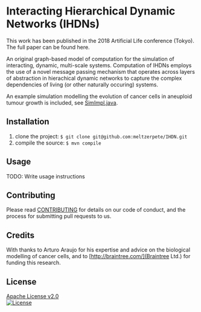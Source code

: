 # Interacting Hierarchical Dynamic Networks (IHDNs)

This work has been published in the 2018 Artificial Life conference (Tokyo). The full paper can be found here.

An original graph-based model of computation for the simulation of interacting, dynamic, multi-scale systems. Computation of IHDNs employs the use of a novel message passing mechanism that operates across layers of abstraction in hierachical dynamic networks to capture the complex dependencies of living (or other naturally occuring) systems.

An example simulation modelling the evolution of cancer cells in aneuploid tumour growth is included, see [SimImpl.java](src/main/java/demo/SimImpl.java).

## Installation

1. clone the project: ```$ git clone git@github.com:meltzerpete/IHDN.git```
2. compile the source: ```$ mvn compile```

## Usage

TODO: Write usage instructions

## Contributing

Please read [CONTRIBUTING](CONTRIBUTING.markdown) for details on our code of conduct, and the process for submitting pull requests to us.

## Credits

With thanks to Arturo Araujo for his expertise and advice on the biological modelling of cancer cells, and to [http://braintree.com/](Braintree Ltd.) for funding this research.

## License

[Apache License v2.0](LICENSE)  
[![License](https://img.shields.io/badge/license-Apache%202.0-blue.svg?style=flat)](http://www.apache.org/licenses/LICENSE-2.0.html)
